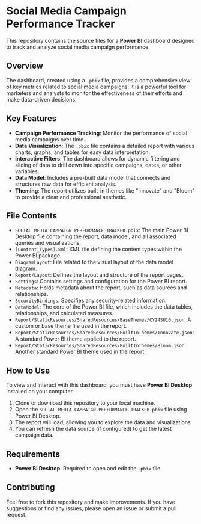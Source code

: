 # Social Media Campaign Performance Tracker

This repository contains the source files for a **Power BI** dashboard designed to track and analyze social media campaign performance.

## Overview

The dashboard, created using a `.pbix` file, provides a comprehensive view of key metrics related to social media campaigns. It is a powerful tool for marketers and analysts to monitor the effectiveness of their efforts and make data-driven decisions.

## Key Features

* **Campaign Performance Tracking**: Monitor the performance of social media campaigns over time.
* **Data Visualization**: The `.pbix` file contains a detailed report with various charts, graphs, and tables for easy data interpretation.
* **Interactive Filters**: The dashboard allows for dynamic filtering and slicing of data to drill down into specific campaigns, dates, or other variables.
* **Data Model**: Includes a pre-built data model that connects and structures raw data for efficient analysis.
* **Theming**: The report utilizes built-in themes like "Innovate" and "Bloom" to provide a clear and professional aesthetic.

## File Contents

* `SOCIAL MEDIA CAMPAIGN PERFORMANCE TRACKER.pbix`: The main Power BI Desktop file containing the report, data model, and all associated queries and visualizations.
* `[Content_Types].xml`: XML file defining the content types within the Power BI package.
* `DiagramLayout`: File related to the visual layout of the data model diagram.
* `Report/Layout`: Defines the layout and structure of the report pages.
* `Settings`: Contains settings and configuration for the Power BI report.
* `Metadata`: Holds metadata about the report, such as data sources and relationships.
* `SecurityBindings`: Specifies any security-related information.
* `DataModel`: The core of the Power BI file, which includes the data tables, relationships, and calculated measures.
* `Report/StaticResources/SharedResources/BaseThemes/CY24SU10.json`: A custom or base theme file used in the report.
* `Report/StaticResources/SharedResources/BuiltInThemes/Innovate.json`: A standard Power BI theme applied to the report.
* `Report/StaticResources/SharedResources/BuiltInThemes/Bloom.json`: Another standard Power BI theme used in the report.

## How to Use

To view and interact with this dashboard, you must have **Power BI Desktop** installed on your computer.

1.  Clone or download this repository to your local machine.
2.  Open the `SOCIAL MEDIA CAMPAIGN PERFORMANCE TRACKER.pbix` file using Power BI Desktop.
3.  The report will load, allowing you to explore the data and visualizations.
4.  You can refresh the data source (if configured) to get the latest campaign data.

## Requirements

* **Power BI Desktop**: Required to open and edit the `.pbix` file.

## Contributing

Feel free to fork this repository and make improvements. If you have suggestions or find any issues, please open an issue or submit a pull request.
